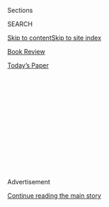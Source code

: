 <div id="app">

<div>

<div>

<div>

<div class="NYTAppHideMasthead css-1q2w90k e1suatyy0">

<div class="section css-ui9rw0 e1suatyy2">

<div class="css-eph4ug er09x8g0">

<div class="css-6n7j50">

</div>

<span class="css-1dv1kvn">Sections</span>

<div class="css-10488qs">

<span class="css-1dv1kvn">SEARCH</span>

</div>

[Skip to content](#site-content)[Skip to site index](#site-index)

</div>

<div id="masthead-section-label" class="css-1wr3we4 eaxe0e00">

[Book
Review](https://www.nytimes3xbfgragh.onion/section/books/review)

</div>

<div class="css-10698na e1huz5gh0">

</div>

</div>

<div id="masthead-bar-one" class="section hasLinks css-15hmgas e1csuq9d3">

<div class="css-uqyvli e1csuq9d0">

</div>

<div class="css-1uqjmks e1csuq9d1">

</div>

<div class="css-9e9ivx">

[](https://myaccount.nytimes3xbfgragh.onion/auth/login?response_type=cookie&client_id=vi)

</div>

<div class="css-1bvtpon e1csuq9d2">

[Today’s
Paper](https://www.nytimes3xbfgragh.onion/section/todayspaper)

</div>

</div>

</div>

</div>

<div data-aria-hidden="false">

<div id="site-content" data-role="main">

<div>

<div class="css-1aor85t" style="opacity:0.000000001;z-index:-1;visibility:hidden">

<div class="css-1hqnpie">

<div class="css-epjblv">

<span class="css-17xtcya">[Book
Review](/section/books/review)</span><span class="css-x15j1o">|</span><span class="css-fwqvlz">Roddy
Doyle Scored 8 Out of 10 on a Quiz About Roddy
Doyle</span>

</div>

<div class="css-k008qs">

<div class="css-1iwv8en">

<span class="css-18z7m18"></span>

<div>

</div>

</div>

<span class="css-1n6z4y">https://nyti.ms/2Nqifhn</span>

<div class="css-1705lsu">

<div class="css-4xjgmj">

<div class="css-4skfbu" data-role="toolbar" data-aria-label="Social Media Share buttons, Save button, and Comments Panel with current comment count" data-testid="share-tools">

  - 
  - 
  - 
  - 
    
    <div class="css-6n7j50">
    
    </div>

  - 

</div>

</div>

</div>

</div>

</div>

</div>

<div id="NYT_TOP_BANNER_REGION" class="css-13pd83m">

</div>

<div id="top-wrapper" class="css-1sy8kpn">

<div id="top-slug" class="css-l9onyx">

Advertisement

</div>

[Continue reading the main
story](#after-top)

<div class="ad top-wrapper" style="text-align:center;height:100%;display:block;min-height:250px">

<div id="top" class="place-ad" data-position="top" data-size-key="top">

</div>

</div>

<div id="after-top">

</div>

</div>

<div id="sponsor-wrapper" class="css-1hyfx7x">

<div id="sponsor-slug" class="css-19vbshk">

Supported by

</div>

[Continue reading the main
story](#after-sponsor)

<div id="sponsor" class="ad sponsor-wrapper" style="text-align:center;height:100%;display:block">

</div>

<div id="after-sponsor">

</div>

</div>

[By the
Book](/column/by-the-book "By the Book")

<div class="css-1vkm6nb ehdk2mb0">

# Roddy Doyle Scored 8 Out of 10 on a Quiz About Roddy Doyle

</div>

<div class="css-79elbk" data-testid="photoviewer-wrapper">

<div class="css-z3e15g" data-testid="photoviewer-wrapper-hidden">

</div>

<div class="css-1a48zt4 ehw59r15" data-testid="photoviewer-children">

![<span class="css-cnj6d5 e1z0qqy90" itemprop="copyrightHolder"><span class="css-1ly73wi e1tej78p0">Credit...</span><span><span>Jillian
Tamaki</span></span></span>](https://static01.graylady3jvrrxbe.onion/images/2020/06/28/books/review/28ByTheBook/28ByTheBook-articleLarge.jpg?quality=75&auto=webp&disable=upscale)

</div>

</div>

<div class="css-xt80pu e12qa4dv0">

<div class="css-1w184yk e1m0lo4l0">

<div class="eyb051o0 css-1i3sbxt e16638kd2">

Published June 25, 2020Updated June 26,
2020

</div>

<div class="css-4xjgmj">

<div class="css-pvvomx" data-role="toolbar" data-aria-label="Social Media Share buttons, Save button, and Comments Panel with current comment count" data-testid="share-tools">

  - 
  - 
  - 
  - 
    
    <div class="css-6n7j50">
    
    </div>

  - 

</div>

</div>

</div>

</div>

<div class="section meteredContent css-1r7ky0e" name="articleBody" itemprop="articleBody">

<div class="css-1fanzo5 StoryBodyCompanionColumn">

<div class="css-53u6y8">

**What books are on your nightstand?**

“Notes From an Apocalypse,” by Mark O’Connell; with that title, I
half-dreaded what I’d find but — a hundred pages in — I’m rightly
anxious but laughing. “Hope in the Dark,” by Rebecca Solnit, for a bit
of well thought-out optimism last thing at night. I found Nicole
Flattery’s story collection, “Show Them a Good Time,” under the bed this
morning but it’s back on the nightstand where it belongs. The stories
are brilliant, full of surprises.

**What’s the last great book you read?**

“Hamnet,” by Maggie O’Farrell. There was a spell in mid-March when every
book I picked up seemed to be, by choice or accident, about the plague.
This one was both a choice and an accident; I was keen to read it but
didn’t realize the plague would feature so early. We know little about
Shakespeare’s son other than the fact that he was called Hamnet, but
Maggie O’Farrell has constructed a glorious novel out of the name, and
the extraordinary final pages remind us of a huge thing that we’re
missing right now: live performance.

**Are there any classic novels that you only recently read for the first
time?**

I reread “Dr. Jekyll and Mr. Hyde” recently and wondered, as I had a
quick look at Robert Louis Stevenson’s biography, if I’d read
“Kidnapped” when I was a kid. I started to read it, and I hadn’t; it
was brand-new and immediately great. Is there a better storyteller? The
physical detail — life onboard ship in a storm, the race across the
Scottish Highlands — is precise and alive. As the narrator, David
Balfour, recounts his adventures he also describes a world that had
largely disappeared by the time Stevenson wrote the book, a place where
having the right surname, speaking the right language, whistling the
right tune were matters of life and death. Irish readers will find it a
bit familiar. A historical adventure story is, somehow, current affairs.

**What’s your favorite book no one else has heard of?**

“The Life and Adventures of Paddy O’Driscoll,” by Charles Dickens. It
has never been published and exists only in my head, and only as a
title. But it’s very good.

</div>

</div>

<div class="css-1fanzo5 StoryBodyCompanionColumn">

<div class="css-53u6y8">

**Which writers — novelists, playwrights, critics, journalists, poets —
working today do you admire most?**

Marina Hyde writes brilliantly about football — real football, soccer.
But her political writing, in The Guardian, seems even better these
days, and more vital. I love her anger and what she does with it. She’s
very funny but she’s also furious — the perfect combination. I love Kate
Tempest’s poetry and I love the fact that she makes records; she works
with musicians. If I was offered a trip to the theater — something I
really miss — and if I could choose the play, I’d gulp and say, “Thanks
very much — something by Conor McPherson, please.”

**What’s the most interesting thing you learned from a book recently?**

Reading Eula Biss’s “On Immunity,” I learned that milkmaids in
18th-century England bore none of the scars of smallpox on their faces,
unlike so many other people at the time — because they worked with cows.
The folk belief was that if a milkmaid milked a cow blistered with
cowpox, she would not contract smallpox. It was nice to see the working
classes getting ahead of the toffs for a change — and women too.

**What books would you recommend to somebody who wants to learn more
about Irish literature?**

Read Bram Stoker’s “Dracula,” then read “This Hostel Life,” by Melatu
Uche Okorie. You’ve just read two fine examples of Irish literature.
Stoker was a Dubliner; he grew up a 10-minute walk from where I live.
Okorie’s stories capture the language and lives of asylum seekers who
live a half-hour drive from Stoker’s house. Ireland is a small island
but there’s more than one way to tell an Irish story.

**What moves you most in a work of literature?**

I suspect that writers reading are like mechanics looking over the
shoulders of other mechanics. What moves me most is what another writer
does with words — how they create an accent, put hair on a head, give a
man a heart attack, give a woman twins, get a man to tell another man he
loves him — with the right, surprising line of words.

</div>

</div>

<div class="css-1fanzo5 StoryBodyCompanionColumn">

<div class="css-53u6y8">

**How do you organize your books?**

On shelves, on tables, on ledges, on chairs, beside the bed, under the
bed, on top of books on shelves, on the back seat of the car.

**What book might people be surprised to find on your shelves?**

The Penguin Rhyming Dictionary. I’ve never written a poem or a song
lyric but I bought the dictionary when I was translating the libretto of
Mozart’s “Don Giovanni,” five years ago. Now and again, it came in handy
— Andy, bandy, candy, sandy, brandy, Gandhi, jaborandi (tropical shrub),
onus probandi (burden of proof). This is the first time I’ve consulted
the dictionary since I stopped working with Mozart. He was a nice lad
but not great with the deadlines.

**What kind of reader were you as a child? Which childhood books and
authors stick with you most?**

My mother taught me how to read because she noticed, two years into my
education, that I couldn’t. She used comic books and I remember the
first time I recognized a word in a speech bubble over a character’s
cartoon head and saw the same word in a different bubble further down
the page. I immediately became a voracious reader, a bit of a cannibal.
“Just William,” by Richmal Crompton, was my favorite book; the world
of boys was so brilliantly captured. I read it again recently; it’s
still great, and very funny. My Uncle Joe, my mother’s brother, lived in
Washington, D.C., and he sent boxes of books to us. I remember
illustrated histories of the United States, and a biography of George
Washington for children — and a great book called “Benjy,” by Edwin
O’Connor. The illustrations were wild, and so was the story. Benjy’s
father was a TV repairman and whenever he had a row with Benjy’s mother
— a woman with notions and, possibly, a lover — he’d climb into the
back of the TV with a plate of sandwiches and a deck of cards.

**You’re organizing a literary dinner party. Which three writers, dead
or alive, do you invite?**

Dickens, Emily Dickinson, Dr. Seuss. The words will be visible in the
air above the table. Also, they’re all dead, so we won’t have to talk
about Covid-19, Facebook or Zoom.

**Whom would you want to write your life story?**

I haven’t a clue. But if there’s a movie based on the book, I’d like
Bill Murray’s facial expression in “Lost in Translation” to play me. Not
Bill — just his facial expression.

**What books do you find yourself returning to again and again?**

I reread Raymond Carver’s story “Cathedral” in March. I actually read it
twice because I’d forgotten how great it was — and how great he was.
Since then, I’ve been reading a Carver story every day; they are so
brilliant and, surprisingly perhaps, varied. I read Dickens again and
again. And I read Flann O’Brien’s “At Swim-Two-Birds” every couple of
years. The really great books change as we get older.

**What books are you embarrassed not to have read yet?**

I stare at the question but I don’t really get it. Why would I be
embarrassed because I haven’t read a book? I’ve read all of my own, so
I’ll never get caught out there. On my 60th birthday, an Irish
newspaper [ran a quiz about
me](https://www.thejournal.ie/roddy-doyle-quiz-3999776-May2018/). I got
eight out of 10. But I wasn’t embarrassed. I was actually quite pleased
— and a tiny bit worried.

**What do you plan to read next?**

Sebastian Barry’s new novel, “A Thousand Moons,” Richard Ford’s new
collection, “Sorry for Your Trouble,” and Sarah Bakewell’s “At the
Existentialist Café.”

</div>

</div>

</div>

<div>

</div>

<div>

</div>

<div>

</div>

<div>

<div id="bottom-wrapper" class="css-1ede5it">

<div id="bottom-slug" class="css-l9onyx">

Advertisement

</div>

[Continue reading the main
story](#after-bottom)

<div id="bottom" class="ad bottom-wrapper" style="text-align:center;height:100%;display:block;min-height:90px">

</div>

<div id="after-bottom">

</div>

</div>

</div>

</div>

</div>

## Site Index

<div>

</div>

## Site Information Navigation

  - [© <span>2020</span> <span>The New York Times
    Company</span>](https://help.nytimes3xbfgragh.onion/hc/en-us/articles/115014792127-Copyright-notice)

<!-- end list -->

  - [NYTCo](https://www.nytco.com/)
  - [Contact
    Us](https://help.nytimes3xbfgragh.onion/hc/en-us/articles/115015385887-Contact-Us)
  - [Work with us](https://www.nytco.com/careers/)
  - [Advertise](https://nytmediakit.com/)
  - [T Brand Studio](http://www.tbrandstudio.com/)
  - [Your Ad
    Choices](https://www.nytimes3xbfgragh.onion/privacy/cookie-policy#how-do-i-manage-trackers)
  - [Privacy](https://www.nytimes3xbfgragh.onion/privacy)
  - [Terms of
    Service](https://help.nytimes3xbfgragh.onion/hc/en-us/articles/115014893428-Terms-of-service)
  - [Terms of
    Sale](https://help.nytimes3xbfgragh.onion/hc/en-us/articles/115014893968-Terms-of-sale)
  - [Site
    Map](https://spiderbites.nytimes3xbfgragh.onion)
  - [Help](https://help.nytimes3xbfgragh.onion/hc/en-us)
  - [Subscriptions](https://www.nytimes3xbfgragh.onion/subscription?campaignId=37WXW)

</div>

</div>

</div>

</div>

